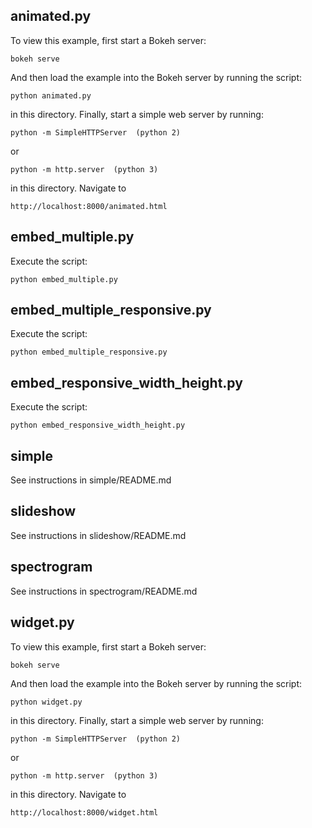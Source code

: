 

## animated.py

To view this example, first start a Bokeh server:

    bokeh serve

And then load the example into the Bokeh server by
running the script:

    python animated.py

in this directory. Finally, start a simple web server
by running:

    python -m SimpleHTTPServer  (python 2)

or

    python -m http.server  (python 3)

in this directory. Navigate to

    http://localhost:8000/animated.html

## embed_multiple.py

Execute the script:

    python embed_multiple.py

## embed_multiple_responsive.py

Execute the script:

    python embed_multiple_responsive.py

## embed_responsive_width_height.py

Execute the script:

    python embed_responsive_width_height.py

## simple

See instructions in simple/README.md

## slideshow

See instructions in slideshow/README.md

## spectrogram

See instructions in spectrogram/README.md

## widget.py

To view this example, first start a Bokeh server:

    bokeh serve

And then load the example into the Bokeh server by
running the script:

    python widget.py

in this directory. Finally, start a simple web server
by running:

    python -m SimpleHTTPServer  (python 2)

or

    python -m http.server  (python 3)

in this directory. Navigate to

    http://localhost:8000/widget.html











